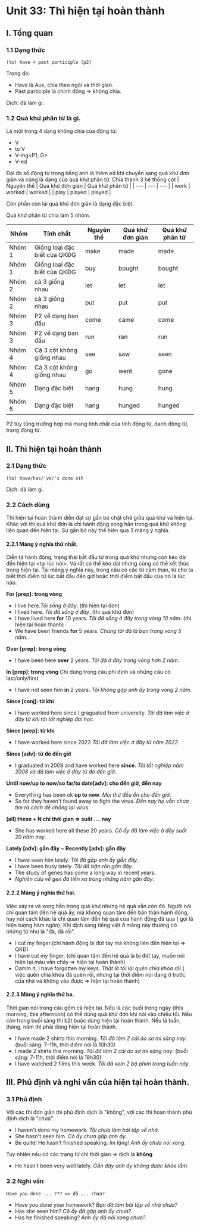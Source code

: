 # Unit 33: Thì hiện tại hoàn thành

## I. Tổng quan
### 1.1 Dạng thức
```
(to) have + past participle (p2)
```
Trong đó:
 - Have là Aux, chia theo ngôi và thời gian.
 - Past participle là chính động => không chia.

Dịch: đã làm gì.
### 1.2 Quá khứ phân từ là gì.

Là một trong 4 dạng không chia của động từ:
- V
- to V
- V-ing<P1, G>
- V-ed<P2>
  
Đại đa số  động từ trong tiếng anh là thêm ed khi chuyển sang quá khứ đơn giản và cũng là dạng của quá khứ phân từ.
Chia thành 3 hệ thống cột
| Nguyên thể | Quá khứ đơn giản | Quá khứ phân từ |
| --- | --- | --- |
| work | worked | worked |
| play | played | played |

Còn phần còn lại quá khứ đơn giản là dạng đặc biệt.

Quá khứ phân từ chia làm 5 nhóm.

| Nhóm | Tính chất | Nguyên thể | Quá khứ đơn giản | Quá khứ phân từ |
| --- | --- | --- | --- | --- |
| Nhóm 1 | Giống loại đặc biết của QKĐG | make | made | made |
| Nhóm 1 | Giống loại đặc biết của QKĐG | buy | bought | bought |
| Nhóm 2 | cả 3 giống nhau | let | let | let |
| Nhóm 2 | cả 3 giống nhau | put | put | put |
| Nhóm 3 | P2 về dạng ban đầu | come | came | come |
| Nhóm 3 | P2 về dạng ban đầu | run | ran | run |
| Nhóm 4 | Cả 3 cột không giống nhau | see | saw | seen |
| Nhóm 4 | Cả 3 cột không giống nhau | go | went | gone |
| Nhóm 5 | Dạng đặc biệt | hang | hung | hung |
| Nhóm 5 | Dạng đặc biệt | hang | hunged | hunged |

P2 tùy từng trường hợp mà mang tính chất của tính động từ, danh động từ, trạng động từ.


## II. Thì hiện tại hoàn thành

### 2.1 Dạng thức
```
(to) have/has/'ve/'s done sth
```
Dịch: đã làm gì.


### 2.2 Cách dùng
Thì hiện tại hoàn thành diễn đạt sự gắn bó chặt chẽ giữa quá khứ và hiện tại. Khác với thì quá khứ đơn là chỉ hành động xong hẳn trong quá khứ không liên quan đến hiện tại. Sự gắn bó này thể hiện qua 3 mảng ý nghĩa.

#### 2.2.1 Mảng ý nghĩa thứ nhất.
Diễn tả hành động, trạng thái bắt đầu từ trong quá khứ nhưng còn kéo dài đến hiện tại <tại lúc nói>. Và rất có thể kéo dài nhưng cũng có thể kết thúc trong hiện tại.
Tại mảng ý nghĩa này, trong câu có các từ cảm thán, từ cho ta biết thời điểm từ lúc bắt đầu đến giờ hoặc thời điểm bắt đầu của nó là lúc nào.

**For [prep]: trong vòng**
 - I live here.*Tôi sống ở đây*. (thì hiện tại đơn)
 - I lived here. *Tôi đã sống ở đây*. (thì quá khứ đơn)
 - I have lived here **for** 10 years. *Tôi đã sống ở đây trong vòng 10 năm*. (thì hiện tại hoàn thành)
 - We have been friends **for** 5 years. *Chúng tôi đã là bạn trong vòng 5 năm*. 

**Over [prep]: trong vòng**
  - I have been here **over** 2 years. *Tôi đã ở đây trong vòng hơn 2 năm*.

**In [prep]: trong vòng**
Chỉ dùng trong câu phỉ định và những câu có last/only/first
 - I have not seen him **in** 2 years. *Tôi không gặp anh ấy trong vòng 2 năm*.

**Since [conj]: từ khi**
  - I have worked here since I graguated from university. *Tôi đã làm việc ở đây từ khi tôi tốt nghiệp đại học*.

**Since [prep]: từ khi**
  - I have worked here since 2022 *Tôi đã làm việc ở đây từ năm 2022*.

**Since [adv]: từ đó đến giờ**
  - I graduated in 2008 and have worked here **since**. *Tôi tốt nghiệp năm 2008 và đã làm việc ở đây từ đó đến giờ*.

**Until now/up to now/so far/to date[adv]: cho đến giờ, đến nay**
  - Everything has been ok **up to now**. *Mọi thứ đều ổn cho đến giờ*.
  - So far they haven't found away to fight the virus. *Đến nay họ vẫn chưa tìm ra cách để chống lại virus*.


**(all) these + N chỉ thời gian => suốt .... nay**
 - She has worked here all these 20 years. *Cô ấy đã làm việc ở đây suốt 20 năm nay*.

**Lately [adv]: gần đây ~ Recently [adv]: gần đây**
 - I have seen him lately. *Tôi đã gặp anh ấy gần đây*.
 - I have been busy lately. *Tôi đã bận rộn gần đây*.
 - The study of genes has come a long way in recent years. 
 - *Nghiên cứu về gen đã tiến xa trong những năm gần đây*.

#### 2.2.2 Mảng ý nghĩa thứ hai.
Việc xảy ra và xong hẳn trong quá khứ nhưng hệ quả vẫn còn đó. Người nói chỉ quan tâm đến hệ quả ấy, mà không quan tâm đến bản thân hành động, hay nói cách khác là chỉ quan tâm đến hệ quả của hành động đã qua ( gọi là hiện tượng hàm ngôn).
Khi dịch sang tiếng việt ở mảng này thường có những từ như là "đã, đã rồi".

 - I cut my finger.(chỉ hành động bị đứt tay mà không liên đến hiện tại => QKĐ)
 - I have cut my finger. (chỉ quan tâm đến hệ quả là bị đứt tay, muốn nói hiện tại máu vẫn chảy => hiện tại hoàn thành)
 - Damm it, I have forgotten my keys. *Thật là tôi lại quên chìa khóa rồi*.( việc quên chìa khóa đã quên rồi, nhưng tại thời điểm nói đang ở trước cửa nhà và không vào được => hiện tại hoàn thành)


#### 2.2.3 Mảng ý nghĩa thứ ba.
Thời gian nói trong câu gồm cả hiện tại.
Nếu là các buổi trong ngày (this morning, this afternoon) có thể dùng quá khứ đơn khi nói vào chiều tối. Nếu còn trong buổi sáng thì bắt buộc dùng hiện tại hoàn thành.
Nếu là tuần, tháng, năm thì phải dùng hiện tại hoàn thành.
 - I have made 2 shirts this morning. *Tôi đã làm 2 cái áo sơ mi sáng nay*. (buổi sáng: 7-11h, thời điểm nói là 10h30)
 - I made 2 shirts this morning. *Tôi đã làm 2 cái áo sơ mi sáng nay*. (buổi sáng: 7-11h, thời điểm nói là 19h30)
 - I have watched 2 films this week. *Tôi đã xem 2 bộ phim trong tuần này*.


## III. Phủ định và nghi vấn của hiện tại hoàn thành.
### 3.1 Phủ định
Với các thì đơn giản thì phủ định dịch là "không", với các thì hoàn thành phủ định dịch là "chưa".

 - I haven't done my homework. *Tôi chưa làm bài tập về nhà*.
 - She hasn't seen him. *Cô ấy chưa gặp anh ấy*.
 - Be quite! He hasn't finished speaking. *Im lặng! Anh ấy chưa nói xong*.

Tuy nhiên nếu có các trạng từ chỉ thời gian => dịch là **không**
 - He hasn't been very well lately. *Gần đây anh ấy không được khỏe lắm*.

### 3.2 Nghi vấn

```
Have you done ... ??? => đã ... chưa?
```
 - Have you done your homework? *Bạn đã làm bài tập về nhà chưa?*
 - Has she seen him? *Cô ấy đã gặp anh ấy chưa?*.
 - Has he finished speaking? *Anh ấy đã nói xong chưa?*.